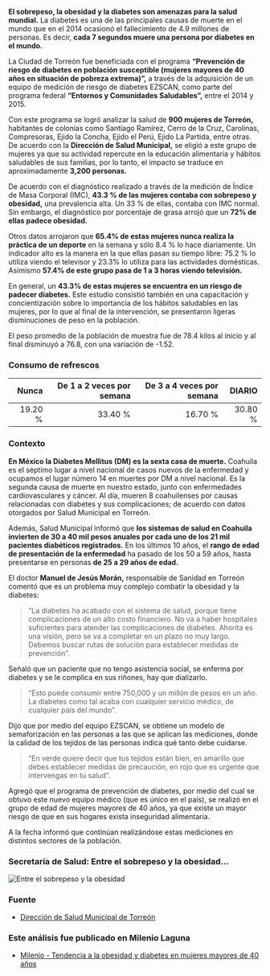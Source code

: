 
**El sobrepeso, la obesidad y la diabetes son amenazas para la salud mundial.** La diabetes es una de las principales causas de muerte en el mundo que en el 2014 ocasionó el fallecimiento de 4.9 millones de personas. Es decir, **cada 7 segundos muere una persona por diabetes en el mundo.**

La Ciudad de Torreón fue beneficiada con el programa **“Prevención de riesgo de diabetes en población susceptible (mujeres mayores de 40 años en situación de pobreza extrema)”,** a través de la adquisición de un equipo de medición de riesgo de diabetes EZSCAN, como parte del programa federal **“Entornos y Comunidades Saludables”,** entre el 2014 y 2015.

Con este programa se logró analizar la salud de **900 mujeres de Torreón,** habitantes de colonias como Santiago Ramírez, Cerro de la Cruz, Carolinas, Compresoras, Ejido la Concha, Ejido el Perú, Ejido La Partida, entre otras. De acuerdo con la **Dirección de Salud Municipal,** se eligió a este grupo de mujeres ya que su actividad repercute en la educación alimentaria y hábitos saludables de sus familias, por lo tanto, el impacto se traduce en aproximadamente **3,200 personas.**

De acuerdo con el diagnóstico realizado a través de la medición de Índice de Masa Corporal (IMC), **43.3 % de las mujeres contaba con sobrepeso y obesidad,** una prevalencia alta. Un 33 % de ellas, contaba con IMC normal. Sin embargo, el diagnóstico por porcentaje de grasa arrojó que un **72% de ellas padece obesidad.**

Otros datos arrojaron que **65.4% de estas mujeres nunca realiza la práctica de un deporte** en la semana y sólo 8.4 % lo hace diariamente. Un indicador alto es la manera en la que ellas pasan su tiempo libre: 75.2 % lo utiliza viendo el televisor y 23.3% lo utiliza para las actividades domésticas. Asimismo **57.4% de este grupo pasa de 1 a 3 horas viendo televisión.**

En general, un **43.3% de estas mujeres se encuentra en un riesgo de padecer diabetes.** Este estudio consistió también en una capacitación y concientización sobre lo importancia de los hábitos saludables en las mujeres, por lo que al final de la intervención, se presentaron ligeras disminuciones de peso en la población.

El peso promedio de la población de muestra fue de 78.4 kilos al inicio y al final disminuyó a 76.8, con una variación de -1.52.

### Consumo de refrescos

Nunca   | De 1 a 2 veces por semana | De 3 a 4 veces por semana | DIARIO
-------:|--------------------------:|--------------------------:|--------:
19.20 % |                   33.40 % |                   16.70 % | 30.80 %

### Contexto

**En México la Diabetes Mellitus (DM) es la sexta casa de muerte.** Coahuila es el séptimo lugar a nivel nacional de casos nuevos de la enfermedad y ocupamos el lugar número 14 en muertes por DM a nivel nacional. Es la segunda causa de muerte en nuestro estado, junto con enfermedades cardiovasculares y cáncer. Al día, mueren 8 coahuilenses por causas relacionadas con diabetes y sus complicaciones; de acuerdo con datos otorgados por Salud Municipal en Torreón.

Además, Salud Municipal informó que **los sistemas de salud en Coahuila invierten de 30 a 40 mil pesos anuales por cada uno de los 21 mil pacientes diabéticos registrados.** En los últimos 10 años, el **rango de edad de presentación de la enfermedad** ha pasado de los 50 a 59 años, hasta presentarse en personas **de 25 a 29 años de edad.**

El doctor **Manuel de Jesús Morán,** responsable de Sanidad en Torreón comentó que es un problema muy complejo combatir la obesidad y la diabetes:

> “La diabetes ha acabado con el sistema de salud, porque tiene complicaciones de un alto costo financiero. No va a haber hospitales suficientes para atender las complicaciones de diabetes. Ahorita es una visión, pero se va a completar en un plazo no muy largo. Debemos buscar rutas de solución para establecer medidas de prevención”.

Señaló que un paciente que no tengo asistencia social, se enferma por diabetes y se le complica en sus riñones, hay que dializarlo.

> “Esto puede consumir entre 750,000 y un millón de pesos en un año. La diabetes como tal acaba con cualquier servicio médico, de cualquier país del mundo”.

Dijo que por medio del equipo EZSCAN, se obtiene un modelo de semaforización en las personas a las que se aplican las mediciones, donde la calidad de los tejidos de las personas indica qué tanto debe cuidarse.

> “En verde quiere decir que tus tejidos están bien, en amarillo que debes establecer medidas de precaución, en rojo que es urgente que intervengas en tu salud”.

Agregó que el programa de prevención de diabetes, por medio del cual se obtuvo este nuevo equipo médico (que es único en el país), se realizó en el grupo de edad de mujeres mayores de 40 años, ya que existe un mayor riesgo de que en sus hogares exista inseguridad alimentaria.

A la fecha informó que continúan realizándose estas mediciones en distintos sectores de la población.

### Secretaría de Salud: Entre el sobrepeso y la obesidad...

<img class="img-responsive" src="tendencia-a-la-obesidad-y-diabetes-en-mujeres-mayores-de-40-anos/secretaria-de-salud-entre-el-sobrepeso-y-la-obesidad.jpg" alt="Entre el sobrepeso y la obesidad">

### Fuente

* [Dirección de Salud Municipal de Torreón](http://www.torreon.gob.mx/torreon2014/salud.cfm)

### Este análisis fue publicado en Milenio Laguna

* [Milenio - Tendencia a la obesidad y diabetes en mujeres mayores de 40 años](http://www.milenio.com/region/implan_torreon-diabetes_torreon-obesidad-mujeres_40_anos-milenio_noticias-laguna_0_1036696351.html)
